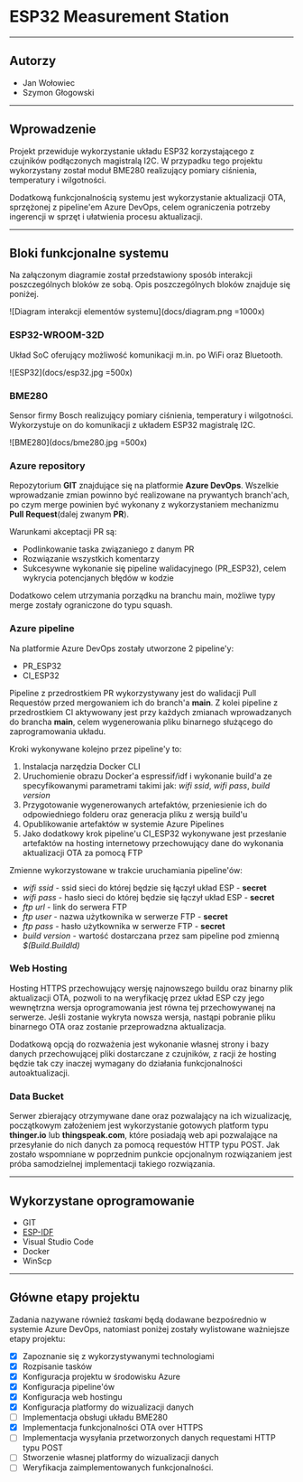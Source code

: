 # ESP32 Measurement Station

---

## Autorzy

- Jan Wołowiec
- Szymon Głogowski

---

## Wprowadzenie
Projekt przewiduje wykorzystanie układu ESP32 korzystającego z czujników podłączonych magistralą I2C. 
W przypadku tego projektu wykorzystany został moduł BME280 realizujący pomiary ciśnienia, temperatury i wilgotności.

Dodatkową funkcjonalnością systemu jest wykorzystanie aktualizacji OTA, sprzężonej z pipeline'em Azure DevOps, celem ograniczenia potrzeby ingerencji w sprzęt i ułatwienia procesu aktualizacji.

---

## Bloki funkcjonalne systemu
Na załączonym diagramie został przedstawiony sposób interakcji poszczególnych bloków ze sobą. Opis poszczególnych bloków znajduje się poniżej.

![Diagram interakcji elementów systemu](docs/diagram.png =1000x)

### ESP32-WROOM-32D
Układ SoC oferujący możliwość komunikacji m.in. po WiFi oraz Bluetooth.

![ESP32](docs/esp32.jpg =500x)

### BME280
Sensor firmy Bosch realizujący pomiary ciśnienia, temperatury i wilgotności. Wykorzystuje on do komunikacji z układem ESP32 magistralę I2C.

![BME280](docs/bme280.jpg =500x)

### Azure repository
Repozytorium **GIT** znajdujące się na platformie **Azure DevOps**. Wszelkie wprowadzanie zmian powinno być realizowane na prywantych branch'ach, 
po czym merge powinien być wykonany z wykorzystaniem mechanizmu **Pull Request**(dalej zwanym **PR**). 

Warunkami akceptacji PR są:
- Podlinkowanie taska związaniego z danym PR
- Rozwiązanie wszystkich komentarzy
- Sukcesywne wykonanie się pipeline walidacyjnego (PR_ESP32), celem wykrycia potencjanych błędów w kodzie

Dodatkowo celem utrzymania porządku na branchu main, możliwe typy merge zostały ograniczone do typu squash.

### Azure pipeline
Na platformie Azure DevOps zostały utworzone 2 pipeline'y:
- PR_ESP32
- CI_ESP32

Pipeline z przedrostkiem PR wykorzystywany jest do walidacji Pull Requestów przed mergowaniem ich do branch'a **main**.
Z kolei pipeline z przedrostkiem CI aktywowany jest przy każdych zmianach wprowadzanych do brancha **main**, celem wygenerowania pliku binarnego służącego do zaprogramowania układu.

Kroki wykonywane kolejno przez pipeline'y to:
1. Instalacja narzędzia Docker CLI
2. Uruchomienie obrazu Docker'a espressif/idf i wykonanie build'a ze specyfikowanymi parametrami takimi jak: *wifi ssid*, *wifi pass*, *build version*
3. Przygotowanie wygenerowanych artefaktów, przeniesienie ich do odpowiedniego folderu oraz generacja pliku z wersją build'u
4. Opublikowanie artefaktów w systemie Azure Pipelines
5. Jako dodatkowy krok pipeline'u CI_ESP32 wykonywane jest przesłanie artefaktów na hosting internetowy przechowujący dane do wykonania aktualizacji OTA za pomocą FTP

Zmienne wykorzystowane w trakcie uruchamiania pipeline'ów:
- *wifi ssid* - ssid sieci do której będzie się łączył układ ESP - **secret**
- *wifi pass* - hasło sieci do której będzie się łączył układ ESP - **secret**
- *ftp url* - link do serwera FTP
- *ftp user* - nazwa użytkownika w serwerze FTP - **secret**
- *ftp pass* - hasło użytkownika w serwerze FTP - **secret**
- *build version* - wartość dostarczana przez sam pipeline pod zmienną *$(Build.BuildId)*

### Web Hosting
Hosting HTTPS przechowujący wersję najnowszego buildu oraz binarny plik aktualizacji OTA, 
pozwoli to na weryfikację przez układ ESP czy jego wewnętrzna wersja oprogramowania jest równa tej przechowywanej na serwerze.
Jeśli zostanie wykryta nowsza wersja, nastąpi pobranie pliku binarnego OTA oraz zostanie przeprowadzna aktualizacja.

Dodatkową opcją do rozważenia jest wykonanie własnej strony i bazy danych przechowującej pliki dostarczane z czujników, z racji że hosting będzie tak czy inaczej wymagany do działania funkcjonalności autoaktualizacji.

### Data Bucket
Serwer zbierający otrzymywane dane oraz pozwalający na ich wizualizację, początkowym założeniem jest wykorzystanie gotowych platform typu **thinger.io** lub **thingspeak.com**, 
które posiadają web api pozwalające na przesyłanie do nich danych za pomocą requestów HTTP typu POST. 
Jak zostało wspomniane w poprzednim punkcie opcjonalnym rozwiązaniem jest próba samodzielnej implementacji takiego rozwiązania.

---

## Wykorzystane oprogramowanie
- GIT
- [ESP-IDF](https://docs.espressif.com/projects/esp-idf/en/latest/esp32/get-started/)
- Visual Studio Code
- Docker
- WinScp

---

## Główne etapy projektu
Zadania nazywane również *taskami* będą dodawane bezpośrednio w systemie Azure DevOps, natomiast poniżej zostały wylistowane ważniejsze etapy projektu:
- [x] Zapoznanie się z wykorzystywanymi technologiami
- [x] Rozpisanie tasków
- [x] Konfiguracja projektu w środowisku Azure
- [x] Konfiguracja pipeline'ów
- [x] Konfiguracja web hostingu
- [x] Konfiguracja platformy do wizualizacji danych
- [ ] Implementacja obsługi układu BME280
- [x] Implementacja funkcjonalności OTA over HTTPS
- [ ] Implementacja wysyłania przetworzonych danych requestami HTTP typu POST
- [ ] Stworzenie własnej platformy do wizualizacji danych
- [ ] Weryfikacja zaimplementowanych funkcjonalności.